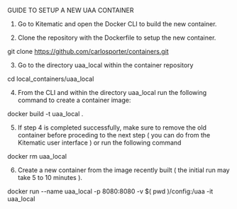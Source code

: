 GUIDE TO SETUP A NEW UAA CONTAINER

1. Go to Kitematic and open the Docker CLI to build the new container.


2. Clone the repository with the Dockerfile to setup the new container.

git clone https://github.com/carlosporter/containers.git


3. Go to the directory uaa_local within the container repository

cd local_containers/uaa_local

4. From the CLI and within the directory uaa_local run the following command to create a container image:

docker build -t uaa_local .


5. If step 4 is completed successfully, make sure to remove the old container before proceding to the next step
   ( you can do from the Kitematic user interface ) or run the following command
   
docker rm uaa_local


6. Create a new container from the image recently built ( the initial run may take 5 to 10 minutes ).

docker run --name uaa_local -p 8080:8080 -v $( pwd )/config:/uaa -it uaa_local



